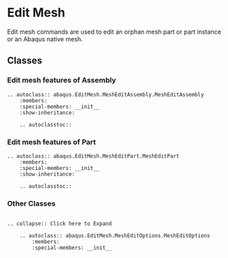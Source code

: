 # Edit Mesh

Edit mesh commands are used to edit an orphan mesh part or part instance or an Abaqus native mesh.

## Classes

### Edit mesh features of Assembly

```{eval-rst}
.. autoclass:: abaqus.EditMesh.MeshEditAssembly.MeshEditAssembly
    :members:
    :special-members: __init__
    :show-inheritance:

    .. autoclasstoc::
```

### Edit mesh features of Part

```{eval-rst}
.. autoclass:: abaqus.EditMesh.MeshEditPart.MeshEditPart
    :members:
    :special-members: __init__
    :show-inheritance:

    .. autoclasstoc::
```

### Other Classes

```{eval-rst}

.. collapse:: Click here to Expand

    .. autoclass:: abaqus.EditMesh.MeshEditOptions.MeshEditOptions
        :members:
        :special-members: __init__
```
